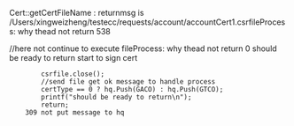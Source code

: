Cert::getCertFileName : returnmsg is /Users/xingweizheng/testecc/requests/account/accountCert1.csrfileProcess: why thead not return 538

//here not continue to execute
fileProcess: why thead not return 0
should be ready to return
start to sign cert


            csrfile.close();
            //send file get ok message to handle process
            certType == 0 ? hq.Push(GACO) : hq.Push(GTCO);
            printf("should be ready to return\n");
            return;
        309 not put message to hq